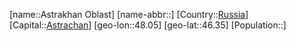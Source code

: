 ﻿---
location: [46.35,48.05]
type: State
tags:
- geo/State


SpocWebEntityId: 37118
isDeleted: false
confidential: public

---
[name::Astrakhan Oblast]
[name-abbr::]
[Country::[Russia](geo/Continent/Europe/Russia.md)]
[Capital::[Astrachan](geo/Continent/Europe/Russia/Astrachan.md)]
[geo-lon::48.05]
[geo-lat::46.35]
[Population::]


